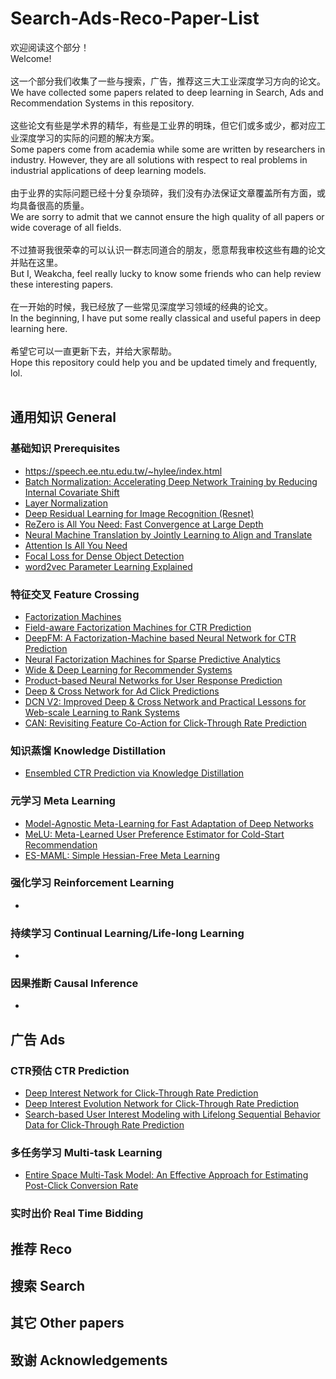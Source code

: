 # Search-Ads-Reco-Paper-List
欢迎阅读这个部分！<br>
Welcome! <br><br>
这一个部分我们收集了一些与搜索，广告，推荐这三大工业深度学习方向的论文。 <br>
We have collected some papers related to deep learning in Search, Ads and Recommendation Systems in this repository. <br><br>
这些论文有些是学术界的精华，有些是工业界的明珠，但它们或多或少，都对应工业深度学习的实际的问题的解决方案。<br>
Some papers come from academia while some are written by researchers in industry. However, they are all solutions with respect to real problems in industrial applications of deep learning models.<br><br>
由于业界的实际问题已经十分复杂琐碎，我们没有办法保证文章覆盖所有方面，或均具备很高的质量。<br>
We are sorry to admit that we cannot ensure the high quality of all papers or wide coverage of all fields.<br><br>
不过猹哥我很荣幸的可以认识一群志同道合的朋友，愿意帮我审校这些有趣的论文并贴在这里。<br>
But I, Weakcha, feel really lucky to know some friends who can help review these interesting papers.<br><br>
在一开始的时候，我已经放了一些常见深度学习领域的经典的论文。<br>
In the beginning, I have put some really classical and useful papers in deep learning here.<br><br>
希望它可以一直更新下去，并给大家帮助。<br>
Hope this repository could help you and be updated timely and frequently, lol.<br><br>

## 通用知识 General
### 基础知识 Prerequisites
- https://speech.ee.ntu.edu.tw/~hylee/index.html
- [Batch Normalization: Accelerating Deep Network Training by Reducing Internal Covariate Shift][15]
- [Layer Normalization][16]
- [Deep Residual Learning for Image Recognition (Resnet)][17]
- [ReZero is All You Need: Fast Convergence at Large Depth][18]
- [Neural Machine Translation by Jointly Learning to Align and Translate][19]
- [Attention Is All You Need][20]
- [Focal Loss for Dense Object Detection][21]
- [word2vec Parameter Learning Explained][22]
### 特征交叉 Feature Crossing
- [Factorization Machines][5]
- [Field-aware Factorization Machines for CTR Prediction][6]
- [DeepFM: A Factorization-Machine based Neural Network for CTR Prediction][7]
- [Neural Factorization Machines for Sparse Predictive Analytics][8]
- [Wide & Deep Learning for Recommender Systems][9]
- [Product-based Neural Networks for User Response Prediction][10]
- [Deep & Cross Network for Ad Click Predictions][11]
- [DCN V2: Improved Deep & Cross Network and Practical Lessons for Web-scale Learning to Rank Systems][12]
- [CAN: Revisiting Feature Co-Action for Click-Through Rate Prediction][13]
### 知识蒸馏 Knowledge Distillation
- [Ensembled CTR Prediction via Knowledge Distillation][4]
### 元学习 Meta Learning
- [Model-Agnostic Meta-Learning for Fast Adaptation of Deep Networks][23]
- [MeLU: Meta-Learned User Preference Estimator for Cold-Start Recommendation][24]
- [ES-MAML: Simple Hessian-Free Meta Learning][25]
### 强化学习 Reinforcement Learning
- 
### 持续学习 Continual Learning/Life-long Learning
-
### 因果推断 Causal Inference
- 
## 广告 Ads
### CTR预估 CTR Prediction
- [Deep Interest Network for Click-Through Rate Prediction][1]
- [Deep Interest Evolution Network for Click-Through Rate Prediction][2]
- [Search-based User Interest Modeling with Lifelong Sequential Behavior Data for Click-Through Rate Prediction][3]
### 多任务学习 Multi-task Learning
- [Entire Space Multi-Task Model: An Effective Approach for Estimating Post-Click Conversion Rate][14]
### 实时出价 Real Time Bidding

## 推荐 Reco
## 搜索 Search
## 其它 Other papers
## 致谢 Acknowledgements
[1]: https://arxiv.org/abs/1706.06978
[2]: https://arxiv.org/abs/1809.03672
[3]: https://arxiv.org/abs/2006.05639
[4]: https://arxiv.org/abs/2011.04106
[5]: https://cseweb.ucsd.edu/classes/fa17/cse291-b/reading/Rendle2010FM.pdf
[6]: https://www.csie.ntu.edu.tw/~cjlin/papers/ffm.pdf
[7]: https://www.ijcai.org/Proceedings/2017/0239.pdf
[8]: https://arxiv.org/pdf/1708.05027.pdf
[9]: https://arxiv.org/abs/1606.07792
[10]: https://arxiv.org/abs/1611.00144
[11]: https://arxiv.org/abs/1708.05123
[12]: https://arxiv.org/abs/2008.13535
[13]: https://arxiv.org/pdf/2011.05625.pdf
[14]: https://arxiv.org/pdf/1804.07931.pdf
[15]: https://arxiv.org/abs/1502.03167
[16]: https://arxiv.org/abs/1607.06450
[17]: https://arxiv.org/abs/1512.03385
[18]: https://arxiv.org/abs/2003.04887
[19]: https://arxiv.org/abs/1409.0473
[20]: https://arxiv.org/abs/1706.03762
[21]: https://arxiv.org/abs/1708.02002v2
[22]: https://arxiv.org/abs/1411.2738
[23]: https://arxiv.org/pdf/1703.03400.pdf
[24]: https://dl.acm.org/doi/pdf/10.1145/3292500.3330859
[25]: https://arxiv.org/pdf/1910.01215.pdf
